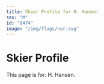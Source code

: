 ```yaml
---
title: Skier Profile for H. Hansen
sex: "M"
id: "8474"
image: "/img/flags/nor.svg" 
---
```


# Skier Profile

This page is for: H. Hansen.
    